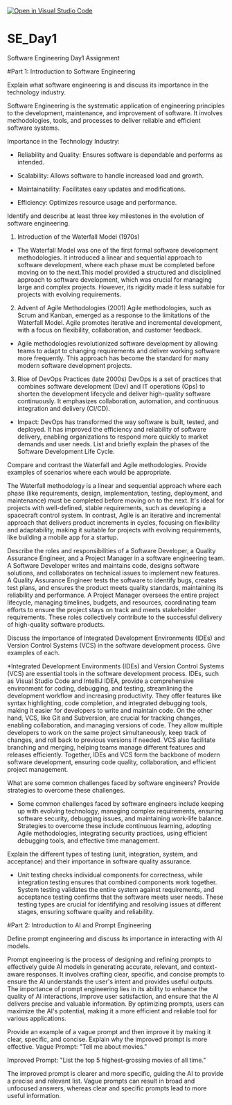 [![Open in Visual Studio Code](https://classroom.github.com/assets/open-in-vscode-2e0aaae1b6195c2367325f4f02e2d04e9abb55f0b24a779b69b11b9e10269abc.svg)](https://classroom.github.com/online_ide?assignment_repo_id=18367372&assignment_repo_type=AssignmentRepo)
# SE_Day1
Software Engineering Day1 Assignment

#Part 1: Introduction to Software Engineering

Explain what software engineering is and discuss its importance in the technology industry.

Software Engineering is the systematic application of engineering principles to the development, maintenance, and improvement of software. It involves methodologies, tools, and processes to deliver reliable and efficient software systems.

Importance in the Technology Industry:

* Reliability and Quality: Ensures software is dependable and performs as intended.

* Scalability: Allows software to handle increased load and growth.

* Maintainability: Facilitates easy updates and modifications.

* Efficiency: Optimizes resource usage and performance.


Identify and describe at least three key milestones in the evolution of software engineering.

1. Introduction of the Waterfall Model (1970s)

* The Waterfall Model was one of the first formal software development methodologies. It introduced a linear and sequential approach to software development, where each phase must be completed before moving on to the next.This model provided a structured and disciplined approach to software development, which was crucial for managing large and complex projects. However, its rigidity made it less suitable for projects with evolving requirements.

2. Advent of Agile Methodologies (2001)
 Agile methodologies, such as Scrum and Kanban, emerged as a response to the limitations of the Waterfall Model. Agile promotes iterative and incremental development, with a focus on flexibility, collaboration, and customer feedback.

* Agile methodologies revolutionized software development by allowing teams to adapt to changing requirements and deliver working software more frequently. This approach has become the standard for many modern software development projects.



3. Rise of DevOps Practices (late 2000s)
 DevOps is a set of practices that combines software development (Dev) and IT operations (Ops) to shorten the development lifecycle and deliver high-quality software continuously. It emphasizes collaboration, automation, and continuous integration and delivery (CI/CD).

* Impact: DevOps has transformed the way software is built, tested, and deployed. It has improved the efficiency and reliability of software delivery, enabling organizations to respond more quickly to market demands and user needs.
List and briefly explain the phases of the Software Development Life Cycle.


Compare and contrast the Waterfall and Agile methodologies. Provide examples of scenarios where each would be appropriate.

The Waterfall methodology is a linear and sequential approach where each phase (like requirements, design, implementation, testing, deployment, and maintenance) must be completed before moving on to the next. It's ideal for projects with well-defined, stable requirements, such as developing a spacecraft control system. In contrast, Agile is an iterative and incremental approach that delivers product increments in cycles, focusing on flexibility and adaptability, making it suitable for projects with evolving requirements, like building a mobile app for a startup.

Describe the roles and responsibilities of a Software Developer, a Quality Assurance Engineer, and a Project Manager in a software engineering team.
A Software Developer writes and maintains code, designs software solutions, and collaborates on technical issues to implement new features. A Quality Assurance Engineer tests the software to identify bugs, creates test plans, and ensures the product meets quality standards, maintaining its reliability and performance. A Project Manager oversees the entire project lifecycle, managing timelines, budgets, and resources, coordinating team efforts to ensure the project stays on track and meets stakeholder requirements. These roles collectively contribute to the successful delivery of high-quality software products.


Discuss the importance of Integrated Development Environments (IDEs) and Version Control Systems (VCS) in the software development process. Give examples of each.

*Integrated Development Environments (IDEs) and Version Control Systems (VCS) are essential tools in the software development process. IDEs, such as Visual Studio Code and IntelliJ IDEA, provide a comprehensive environment for coding, debugging, and testing, streamlining the development workflow and increasing productivity. They offer features like syntax highlighting, code completion, and integrated debugging tools, making it easier for developers to write and maintain code. On the other hand, VCS, like Git and Subversion, are crucial for tracking changes, enabling collaboration, and managing versions of code. They allow multiple developers to work on the same project simultaneously, keep track of changes, and roll back to previous versions if needed. VCS also facilitate branching and merging, helping teams manage different features and releases efficiently. Together, IDEs and VCS form the backbone of modern software development, ensuring code quality, collaboration, and efficient project management.

What are some common challenges faced by software engineers? Provide strategies to overcome these challenges.

* Some common challenges faced by software engineers include keeping up with evolving technology, managing complex requirements, ensuring software security, debugging issues, and maintaining work-life balance. Strategies to overcome these include continuous learning, adopting Agile methodologies, integrating security practices, using efficient debugging tools, and effective time management.

Explain the different types of testing (unit, integration, system, and acceptance) and their importance in software quality assurance.

* Unit testing checks individual components for correctness, while integration testing ensures that combined components work together. System testing validates the entire system against requirements, and acceptance testing confirms that the software meets user needs. These testing types are crucial for identifying and resolving issues at different stages, ensuring software quality and reliability.

#Part 2: Introduction to AI and Prompt Engineering


Define prompt engineering and discuss its importance in interacting with AI models.

Prompt engineering is the process of designing and refining prompts to effectively guide AI models in generating accurate, relevant, and context-aware responses. It involves crafting clear, specific, and concise prompts to ensure the AI understands the user's intent and provides useful outputs. The importance of prompt engineering lies in its ability to enhance the quality of AI interactions, improve user satisfaction, and ensure that the AI delivers precise and valuable information. By optimizing prompts, users can maximize the AI's potential, making it a more efficient and reliable tool for various applications.

Provide an example of a vague prompt and then improve it by making it clear, specific, and concise. Explain why the improved prompt is more effective.
Vague Prompt: "Tell me about movies."

Improved Prompt: "List the top 5 highest-grossing movies of all time."

 The improved prompt is clearer and more specific, guiding the AI to provide a precise and relevant list. Vague prompts can result in broad and unfocused answers, whereas clear and specific prompts lead to more useful information.
